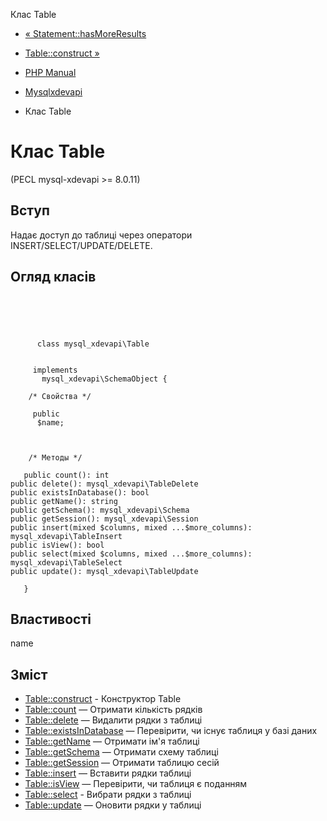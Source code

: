 Клас Table

-   [« Statement::hasMoreResults](mysql-xdevapi-statement.hasmoreresults.html)
    
-   [Table::construct »](mysql-xdevapi-table.construct.html)
    
-   [PHP Manual](index.html)
    
-   [Mysqlxdevapi](book.mysql-xdevapi.html)
    
-   Клас Table
    

# Клас Table

(PECL mysql-xdevapi >= 8.0.11)

## Вступ

Надає доступ до таблиці через оператори INSERT/SELECT/UPDATE/DELETE.

## Огляд класів

```classsynopsis



    
     
      class mysql_xdevapi\Table
     

     implements 
       mysql_xdevapi\SchemaObject {

    /* Свойства */
    
     public
      $name;



    /* Методы */
    
   public count(): int
public delete(): mysql_xdevapi\TableDelete
public existsInDatabase(): bool
public getName(): string
public getSchema(): mysql_xdevapi\Schema
public getSession(): mysql_xdevapi\Session
public insert(mixed $columns, mixed ...$more_columns): mysql_xdevapi\TableInsert
public isView(): bool
public select(mixed $columns, mixed ...$more_columns): mysql_xdevapi\TableSelect
public update(): mysql_xdevapi\TableUpdate

   }
```

## Властивості

name

## Зміст

-   [Table::construct](mysql-xdevapi-table.construct.html) - Конструктор Table
-   [Table::count](mysql-xdevapi-table.count.html) — Отримати кількість рядків
-   [Table::delete](mysql-xdevapi-table.delete.html) — Видалити рядки з таблиці
-   [Table::existsInDatabase](mysql-xdevapi-table.existsindatabase.html) — Перевірити, чи існує таблиця у базі даних
-   [Table::getName](mysql-xdevapi-table.getname.html) — Отримати ім'я таблиці
-   [Table::getSchema](mysql-xdevapi-table.getschema.html) — Отримати схему таблиці
-   [Table::getSession](mysql-xdevapi-table.getsession.html) — Отримати таблицю сесій
-   [Table::insert](mysql-xdevapi-table.insert.html) — Вставити рядки таблиці
-   [Table::isView](mysql-xdevapi-table.isview.html) — Перевірити, чи таблиця є поданням
-   [Table::select](mysql-xdevapi-table.select.html) - Вибрати рядки з таблиці
-   [Table::update](mysql-xdevapi-table.update.html) — Оновити рядки у таблиці